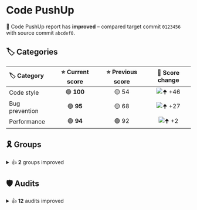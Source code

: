 # Code PushUp

🥳 Code PushUp report has **improved** – compared target commit `0123456` with source commit `abcdef0`.

## 🏷️ Categories

|🏷️ Category|⭐ Current score|⭐ Previous score|🔄 Score change|
|:--|:--:|:--:|:--:|
|Code style|🟢 **100**|🟡 54|![🠉 +46](https://img.shields.io/badge/%F0%9F%A0%89%20%2B46-green)|
|Bug prevention|🟢 **95**|🟡 68|![🠉 +27](https://img.shields.io/badge/%F0%9F%A0%89%20%2B27-green)|
|Performance|🟢 **94**|🟢 92|![🠉 +2](https://img.shields.io/badge/%F0%9F%A0%89%20%2B2-green)|

## 🎗️ Groups

<details>
<summary>👍 <strong>2</strong> groups improved</summary>

|🔌 Plugin|🎗️ Group|⭐ Current score|⭐ Previous score|🔄 Score change|
|:--|:--|:--:|:--:|:--:|
|ESLint|Maximum lines limitation|🟢 **100**|🟡 50|![🠉 +50](https://img.shields.io/badge/%F0%9F%A0%89%20%2B50-green)|
|Lighthouse|Performance|🟢 **94**|🟢 92|![🠉 +2](https://img.shields.io/badge/%F0%9F%A0%89%20%2B2-green)|

</details>


## 🛡️ Audits

<details>
<summary>👍 <strong>12</strong> audits improved</summary>

|🔌 Plugin|🛡️ Audit|📏 Current value|📏 Previous value|🔄 Value change|
|:--|:--|:--:|:--:|:--:|
|ESLint|Disallow variable declarations from shadowing variables declared in the outer scope|🟩 **passed**|🟥 3 warnings|![🠋 −100 %](https://img.shields.io/badge/%F0%9F%A0%8B%20%E2%88%92100%E2%80%89%25-green)|
|ESLint|Require or disallow method and property shorthand syntax for object literals|🟩 **passed**|🟥 3 warnings|![🠋 −100 %](https://img.shields.io/badge/%F0%9F%A0%8B%20%E2%88%92100%E2%80%89%25-green)|
|ESLint|verifies the list of dependencies for Hooks like useEffect and similar|🟩 **passed**|🟥 2 warnings|![🠋 −100 %](https://img.shields.io/badge/%F0%9F%A0%8B%20%E2%88%92100%E2%80%89%25-green)|
|ESLint|Disallow unused variables|🟩 **passed**|🟥 1 warning|![🠋 −100 %](https://img.shields.io/badge/%F0%9F%A0%8B%20%E2%88%92100%E2%80%89%25-green)|
|ESLint|Require braces around arrow function bodies|🟩 **passed**|🟥 1 warning|![🠋 −100 %](https://img.shields.io/badge/%F0%9F%A0%8B%20%E2%88%92100%E2%80%89%25-green)|
|ESLint|Require the use of `===` and `!==`|🟩 **passed**|🟥 1 warning|![🠋 −100 %](https://img.shields.io/badge/%F0%9F%A0%8B%20%E2%88%92100%E2%80%89%25-green)|
|ESLint|Enforce a maximum number of lines of code in a function|🟩 **passed**|🟥 1 warning|![🠋 −100 %](https://img.shields.io/badge/%F0%9F%A0%8B%20%E2%88%92100%E2%80%89%25-green)|
|ESLint|Require `const` declarations for variables that are never reassigned after declared|🟩 **passed**|🟥 1 warning|![🠋 −100 %](https://img.shields.io/badge/%F0%9F%A0%8B%20%E2%88%92100%E2%80%89%25-green)|
|ESLint|Disallow missing `key` props in iterators/collection literals|🟩 **passed**|🟥 1 warning|![🠋 −100 %](https://img.shields.io/badge/%F0%9F%A0%8B%20%E2%88%92100%E2%80%89%25-green)|
|Lighthouse|Largest Contentful Paint|🟨 **1.4 s**|🟨 1.5 s|![🠋 −8 %](https://img.shields.io/badge/%F0%9F%A0%8B%20%E2%88%928%E2%80%89%25-green)|
|Lighthouse|First Contentful Paint|🟨 **1.1 s**|🟨 1.2 s|![🠋 −4 %](https://img.shields.io/badge/%F0%9F%A0%8B%20%E2%88%924%E2%80%89%25-green)|
|Lighthouse|Speed Index|🟩 **1.1 s**|🟩 1.2 s|![🠋 −4 %](https://img.shields.io/badge/%F0%9F%A0%8B%20%E2%88%924%E2%80%89%25-green)|

40 other audits are unchanged.

</details>
